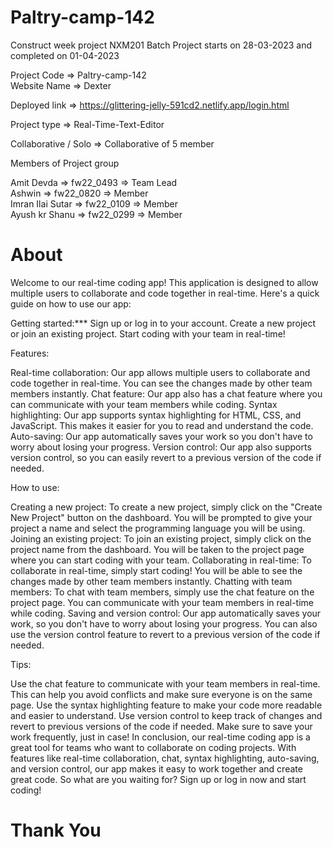 # Paltry-camp-142

Construct week project NXM201 Batch Project starts on 28-03-2023 and completed on 01-04-2023

Project Code => Paltry-camp-142 <br>
Website Name => Dexter

Deployed link => https://glittering-jelly-591cd2.netlify.app/login.html

Project type => Real-Time-Text-Editor

Collaborative / Solo => Collaborative of 5 member

Members of Project group

Amit Devda          => fw22_0493 => Team Lead <br>
Ashwin              => fw22_0820 => Member <br>
Imran Ilai Sutar    => fw22_0109 => Member <br>
Ayush kr Shanu      => fw22_0299 => Member <br>


# About
Welcome to our real-time coding app! This application is designed to allow multiple users to collaborate and code together in real-time. Here's a quick guide on how to use our app:

Getting started:***
Sign up or log in to your account.
Create a new project or join an existing project.
Start coding with your team in real-time!


Features:

Real-time collaboration: Our app allows multiple users to collaborate and code together in real-time. You can see the changes made by other team members instantly.
Chat feature: Our app also has a chat feature where you can communicate with your team members while coding.
Syntax highlighting: Our app supports syntax highlighting for HTML, CSS, and JavaScript. This makes it easier for you to read and understand the code.
Auto-saving: Our app automatically saves your work so you don't have to worry about losing your progress.
Version control: Our app also supports version control, so you can easily revert to a previous version of the code if needed.

How to use:

Creating a new project: To create a new project, simply click on the "Create New Project" button on the dashboard. You will be prompted to give your project a name and select the programming language you will be using.
Joining an existing project: To join an existing project, simply click on the project name from the dashboard. You will be taken to the project page where you can start coding with your team.
Collaborating in real-time: To collaborate in real-time, simply start coding! You will be able to see the changes made by other team members instantly.
Chatting with team members: To chat with team members, simply use the chat feature on the project page. You can communicate with your team members in real-time while coding.
Saving and version control: Our app automatically saves your work, so you don't have to worry about losing your progress. You can also use the version control feature to revert to a previous version of the code if needed.

Tips:

Use the chat feature to communicate with your team members in real-time. This can help you avoid conflicts and make sure everyone is on the same page.
Use the syntax highlighting feature to make your code more readable and easier to understand.
Use version control to keep track of changes and revert to previous versions of the code if needed.
Make sure to save your work frequently, just in case!
In conclusion, our real-time coding app is a great tool for teams who want to collaborate on coding projects. With features like real-time collaboration, chat, syntax highlighting, auto-saving, and version control, our app makes it easy to work together and create great code. So what are you waiting for? Sign up or log in now and start coding!

# Thank You
